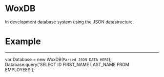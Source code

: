 # WoxDB

In development database system using the JSON datastructure.

# Example
----------
var Database = new WoxDB(```Parsed JSON DATA HERE```);
Database.query('SELECT ID FIRST_NAME LAST_NAME FROM EMPLOYEES');
